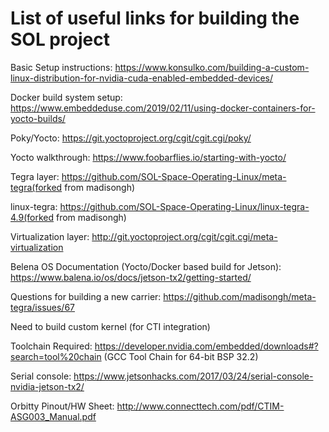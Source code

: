 # List of useful links for building the SOL project

Basic Setup instructions: https://www.konsulko.com/building-a-custom-linux-distribution-for-nvidia-cuda-enabled-embedded-devices/

Docker build system setup: https://www.embeddeduse.com/2019/02/11/using-docker-containers-for-yocto-builds/

Poky/Yocto: https://git.yoctoproject.org/cgit/cgit.cgi/poky/

Yocto walkthrough: https://www.foobarflies.io/starting-with-yocto/

Tegra layer: https://github.com/SOL-Space-Operating-Linux/meta-tegra(forked from madisongh)

linux-tegra: https://github.com/SOL-Space-Operating-Linux/linux-tegra-4.9(forked from madisongh)

Virtualization layer: http://git.yoctoproject.org/cgit/cgit.cgi/meta-virtualization

Belena OS Documentation (Yocto/Docker based build for Jetson): https://www.balena.io/os/docs/jetson-tx2/getting-started/


Questions for building a new carrier: https://github.com/madisongh/meta-tegra/issues/67



Need to build custom kernel (for CTI integration)

Toolchain Required: https://developer.nvidia.com/embedded/downloads#?search=tool%20chain (GCC Tool Chain for 64-bit BSP 32.2)

Serial console: https://www.jetsonhacks.com/2017/03/24/serial-console-nvidia-jetson-tx2/

Orbitty Pinout/HW Sheet: http://www.connecttech.com/pdf/CTIM-ASG003_Manual.pdf

